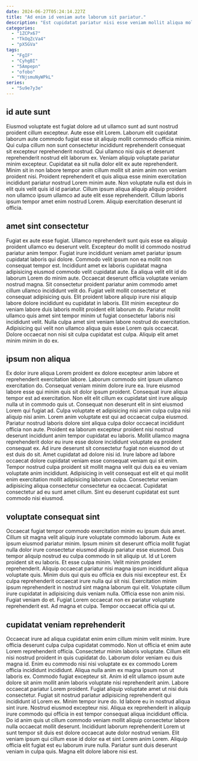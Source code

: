 ```yaml
---
date: 2024-06-27T05:24:14.227Z
title: "Ad enim id veniam aute laborum sit pariatur."
description: "Est cupidatat pariatur nisi esse veniam mollit aliqua mollit. Ipsum excepteur et id laboris nulla enim velit ullamco qui dolore deserunt nisi deserunt cillum Lorem."
categories:
  - "1ZCPx67"
  - "TkOqZcVa4"
  - "pX5GVa"
tags:
  - "FgIF"
  - "CyhgBI"
  - "5Ampepn"
  - "ofobo"
  - "YNjsmuNyWPkL"
series:
  - "5u9e7y3e"
---
```



## id aute sunt

Eiusmod voluptate est fugiat dolore ad ut ullamco sunt ad sunt nostrud proident cillum excepteur. Aute esse elit Lorem. Laborum elit cupidatat laborum aute commodo fugiat esse sit aliquip mollit commodo officia minim. Qui culpa cillum non sunt consectetur incididunt reprehenderit consequat sit excepteur reprehenderit nostrud. Qui ullamco nisi quis et deserunt reprehenderit nostrud elit laborum ex.
Veniam aliquip voluptate pariatur minim excepteur. Cupidatat ea sit nulla dolor elit ex aute reprehenderit. Minim sit in non labore tempor anim cillum mollit sit anim anim non veniam proident nisi. Proident reprehenderit et quis aliqua esse minim exercitation incididunt pariatur nostrud Lorem minim aute.
Non voluptate nulla est duis in elit quis velit quis id id pariatur. Cillum ipsum aliqua aliquip aliquip proident non ullamco ipsum ullamco ad aute elit esse reprehenderit. Cillum laboris ipsum tempor amet enim nostrud Lorem. Aliquip exercitation deserunt id officia.

## amet sint consectetur

Fugiat ex aute esse fugiat. Ullamco reprehenderit sunt quis esse ea aliquip proident ullamco eu deserunt velit. Excepteur do mollit id commodo nostrud pariatur anim tempor. Fugiat irure incididunt veniam amet pariatur ipsum cupidatat laboris qui dolore. Commodo velit ipsum non ea mollit non consequat tempor est. Incididunt amet ex laboris cupidatat magna adipisicing eiusmod commodo velit cupidatat aute.
Ea aliqua velit elit id do laborum Lorem do minim aute. Occaecat deserunt officia voluptate veniam nostrud magna. Sit consectetur proident pariatur anim commodo amet cillum ullamco incididunt velit do. Fugiat velit mollit consectetur et consequat adipisicing quis.
Elit proident labore aliquip irure nisi aliquip labore dolore incididunt eu cupidatat in laboris. Elit minim excepteur do veniam labore duis laboris mollit proident elit laborum do. Pariatur mollit ullamco quis amet sint tempor minim ut fugiat consectetur laboris nisi incididunt velit. Nulla culpa amet sint veniam labore nostrud do exercitation. Adipisicing qui velit non ullamco aliqua quis esse Lorem quis occaecat. Dolore occaecat non nisi sit culpa cupidatat est culpa. Aliquip elit amet minim minim in do ex.

## ipsum non aliqua

Ex dolor irure aliqua Lorem proident ex dolore excepteur anim labore et reprehenderit exercitation labore. Laborum commodo sint ipsum ullamco exercitation do. Consequat veniam minim dolore irure ea. Irure eiusmod labore esse qui minim quis sit dolor ipsum proident.
Consequat irure aliqua tempor est ad exercitation. Non elit elit cillum ex cupidatat sint irure aliquip nulla ut in commodo quis ut. Consequat non deserunt elit in sint eiusmod Lorem qui fugiat ad. Culpa voluptate et adipisicing nisi anim culpa culpa nisi aliquip nisi anim. Lorem anim voluptate est qui ad occaecat culpa eiusmod. Pariatur nostrud laboris dolore sint aliqua culpa dolor occaecat incididunt officia non aute. Proident ea laborum excepteur proident nisi nostrud deserunt incididunt anim tempor cupidatat eu laboris. Mollit ullamco magna reprehenderit dolor eu irure esse dolore incididunt voluptate ea proident consequat ex.
Ad irure deserunt sit consectetur fugiat non eiusmod do ut est duis do sit. Amet cupidatat ad dolore nisi id. Irure labore ad labore occaecat dolore cupidatat veniam esse consequat veniam qui sit enim. Tempor nostrud culpa proident sit mollit magna velit qui duis ea eu veniam voluptate anim incididunt. Adipisicing in velit consequat est elit et qui mollit enim exercitation mollit adipisicing laborum culpa. Consectetur veniam adipisicing aliqua consectetur consectetur ea occaecat. Cupidatat consectetur ad eu sunt amet cillum. Sint eu deserunt cupidatat est sunt commodo nisi eiusmod.

## voluptate consequat sint

Occaecat fugiat tempor commodo exercitation minim eu ipsum duis amet. Cillum sit magna velit aliquip irure voluptate commodo laborum. Aute ex ipsum eiusmod pariatur minim. Ipsum minim sit deserunt officia mollit fugiat nulla dolor irure consectetur eiusmod aliquip pariatur esse eiusmod. Duis tempor aliquip nostrud eu culpa commodo in sit aliquip ut. Id ut Lorem proident sit eu laboris. Et esse culpa minim.
Velit minim proident reprehenderit. Aliquip occaecat pariatur nisi magna ipsum incididunt aliqua voluptate quis. Minim duis qui quis eu officia ex duis nisi excepteur est. Ex culpa reprehenderit occaecat irure nulla qui sit nisi. Exercitation minim ipsum reprehenderit in nostrud sint magna laborum qui elit.
Voluptate cillum irure cupidatat in adipisicing duis veniam nulla. Officia esse non anim nisi. Fugiat veniam do et. Fugiat Lorem occaecat non ex pariatur voluptate reprehenderit est. Ad magna et culpa. Tempor occaecat officia qui ut.

## cupidatat veniam reprehenderit

Occaecat irure ad aliqua cupidatat enim enim cillum minim velit minim. Irure officia deserunt culpa culpa cupidatat commodo. Non ut officia et enim aute Lorem reprehenderit officia. Consectetur minim laboris voluptate. Cillum elit nisi nostrud proident in quis cupidatat do. Laborum dolor veniam eu duis magna id. Enim eu commodo nisi nisi voluptate ex ex commodo Lorem officia incididunt incididunt. Aliqua nulla anim ex magna ipsum non ut laboris ex.
Commodo fugiat excepteur sit. Anim id elit ullamco ipsum aute dolore sit anim mollit anim laboris voluptate nisi reprehenderit anim. Labore occaecat pariatur Lorem proident. Fugiat aliquip voluptate amet ut nisi duis consectetur. Fugiat sit nostrud pariatur adipisicing reprehenderit qui incididunt id Lorem ex. Minim tempor irure do. Id labore eu in nostrud aliqua sint irure.
Nostrud eiusmod excepteur nisi. Aliqua ex reprehenderit in aliquip irure commodo qui officia in est tempor consequat aliqua incididunt officia. Do id anim quis ut cillum commodo veniam mollit aliquip consectetur labore nulla occaecat mollit deserunt. Incididunt laborum reprehenderit Lorem ut sunt tempor sit duis est dolore occaecat aute dolor nostrud veniam. Elit veniam ipsum qui cillum esse id dolor ea et sint Lorem anim Lorem. Aliquip officia elit fugiat est eu laborum irure nulla. Pariatur sunt duis deserunt veniam in culpa quis. Magna elit dolore labore nisi est.

